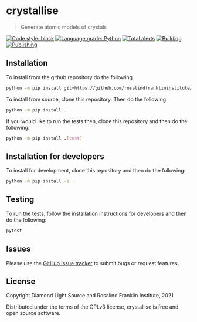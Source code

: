 # crystallise
> Generate atomic models of crystals

[![Code style: black](https://img.shields.io/badge/code%20style-black-000000.svg)](https://github.com/psf/black)
[![Language grade: Python](https://img.shields.io/lgtm/grade/python/g/rosalindfranklininstitute/crystallise.svg?logo=lgtm&logoWidth=18)](https://lgtm.com/projects/g/rosalindfranklininstitute/crystallise/context:python)
[![Total alerts](https://img.shields.io/lgtm/alerts/g/rosalindfranklininstitute/crystallise.svg?logo=lgtm&logoWidth=18)](https://lgtm.com/projects/g/rosalindfranklininstitute/crystallise/alerts/)
[![Building](https://github.com/rosalindfranklininstitute/crystallise/actions/workflows/python-package.yml/badge.svg)](https://github.com/rosalindfranklininstitute/crystallise/actions/workflows/python-package.yml)
[![Publishing](https://github.com/rosalindfranklininstitute/crystallise/actions/workflows/python-publish.yml/badge.svg)](https://github.com/rosalindfranklininstitute/crystallise/actions/workflows/python-publish.yml)

## Installation

To install from the github repository do the following

```sh
python -m pip install git+https://github.com/rosalindfranklininstitute/crystallise.git@master
```

To install from source, clone this repository. Then do the following:

```sh
python -m pip install .
```

If you would like to run the tests then, clone this repository and then do the following:

```sh
python -m pip install .[test]
```

## Installation for developers

To install for development, clone this repository and then do the following:

```sh
python -m pip install -e .
```

## Testing

To run the tests, follow the installation instructions for developers and then do the following:

```sh
pytest
```

## Issues

Please use the [GitHub issue tracker](https://github.com/rosalindfranklininstitute/crystallise/issues) to submit bugs or request features.

## License

Copyright Diamond Light Source and Rosalind Franklin Institute, 2021

Distributed under the terms of the GPLv3 license, crystallise is free and open source software.

